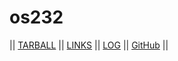# os232
|| [TARBALL](https://os.vlsm.org/Log/raviehasan.tar.bz2.txt) || [LINKS](https://raviehasan.github.io/os232/) || [LOG](https://github.com/raviehasan/os232/blob/main/TXT/mylog.txt) || [GitHub](https://github.com/raviehasan/os232/) ||
